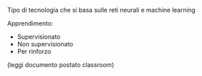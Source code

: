 Tipo di tecnologia che si basa sulle reti neurali e machine learning

Apprendimento:
* Supervisionato
* Non supervisionato
* Per rinforzo

(leggi documento postato classroom)



